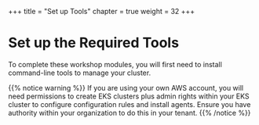 +++
title = "Set up Tools"
chapter = true
weight = 32
+++

# Set up the Required Tools

To complete these workshop modules, you will first need to install command-line tools to manage your cluster.

{{% notice warning %}}
If you are using your own AWS account, you will need permissions to create EKS clusters plus admin rights within your EKS cluster to configure configuration rules and install agents. Ensure you have authority within your organization to do this in your tenant. 
{{% /notice %}}

